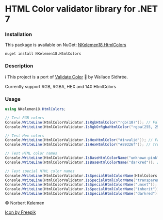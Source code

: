 ﻿# HTML Color validator library for .NET 7

### Installation

This package is available on NuGet: [NKelemen18.HtmlColors](https://www.nuget.org/packages/NKelemen18.HtmlColors)

```shell
nuget install NKelemen18.HtmlColors
```

### Description
:information_source: This project is a port of [Validate Color](https://github.com/dreamyguy/validate-color) :rainbow: by Wallace Sidhrée.

Currently support RGB, RGBA, HEX and 140 HtmlColors

### Usage

```csharp
using NKelemen18.HtmlColors;

// Test RGB colors
Console.WriteLine(HtmlColorValidator.IsRgbHtmlColor("rgb(10)")); // False
Console.WriteLine(HtmlColorValidator.IsRgbOrRgbaHtmlColor("rgba(255, 255, 255)")); // True

// Test Hex colors
Console.WriteLine(HtmlColorValidator.IsHexHtmlColor("#invalid")); // False
Console.WriteLine(HtmlColorValidator.IsHexHtmlColor("#89326f")); // True

// Test HTML color names
Console.WriteLine(HtmlColorValidator.IsBaseHtmlColorName("unknown-pink")); // False
Console.WriteLine(HtmlColorValidator.IsBaseHtmlColorName("darkred")); // True

// Test special HTML color names
Console.WriteLine(HtmlColorValidator.IsSpecialHtmlColorName(HtmlColors.Transparent)); //True
Console.WriteLine(HtmlColorValidator.IsSpecialHtmlColorName("transparent")); // True
Console.WriteLine(HtmlColorValidator.IsSpecialHtmlColorName("unset")); // False
Console.WriteLine(HtmlColorValidator.IsSpecialHtmlColorName("inherit")); // True
Console.WriteLine(HtmlColorValidator.IsSpecialHtmlColorName("darkred")); // False
```


:copyright: Norbert Kelemen

[Icon by Freepik](https://www.freepik.com/icon/color-palette_2919586)